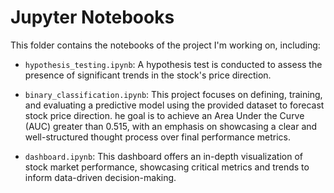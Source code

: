 # Jupyter Notebooks

This folder contains the notebooks of the project I'm working on, including:
- `hypothesis_testing.ipynb`: A hypothesis test is conducted to assess the presence of significant trends in the stock's price direction.
  
- `binary_classification.ipynb`: This project focuses on defining, training, and evaluating a predictive model using the provided dataset to forecast stock price direction. he goal is to achieve an Area Under the Curve (AUC) greater than 0.515, with an emphasis on showcasing a clear and well-structured thought process over final performance metrics.

- `dashboard.ipynb`:  This dashboard offers an in-depth visualization of stock market performance, showcasing critical metrics and trends to inform data-driven decision-making.
